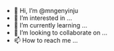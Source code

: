 - 👋 Hi, I’m @mngenyinju
- 👀 I’m interested in ...
- 🌱 I’m currently learning ...
- 💞️ I’m looking to collaborate on ...
- 📫 How to reach me ...

<!---
mngenyinju/mngenyinju is a ✨ special ✨ repository because its `README.md` (this file) appears on your GitHub profile.
You can click the Preview link to take a look at your changes.
--->
